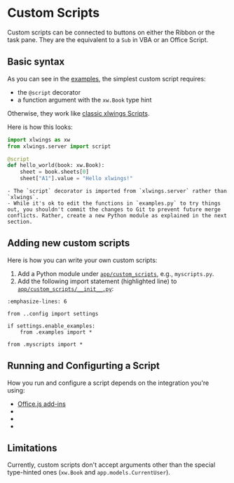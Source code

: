# Custom Scripts

Custom scripts can be connected to buttons on either the Ribbon or the task pane. They are the equivalent to a `Sub` in VBA or an Office Script.

## Basic syntax

As you can see in the [examples](https://github.com/xlwings/xlwings-server/blob/main/app/custom_scripts/examples.py), the simplest custom script requires:

- the `@script` decorator
- a function argument with the `xw.Book` type hint

Otherwise, they work like [classic xlwings Scripts](https://docs.xlwings.org).

Here is how this looks:

```python
import xlwings as xw
from xlwings.server import script

@script
def hello_world(book: xw.Book):
    sheet = book.sheets[0]
    sheet["A1"].value = "Hello xlwings!"
```

```{note}
- The `script` decorator is imported from `xlwings.server` rather than `xlwings`.
- While it's ok to edit the functions in `examples.py` to try things out, you shouldn't commit the changes to Git to prevent future merge conflicts. Rather, create a new Python module as explained in the next section.
```

## Adding new custom scripts

Here is how you can write your own custom scripts:

1. Add a Python module under [`app/custom_scripts`](https://github.com/xlwings/xlwings-server/blob/main/app/custom_scripts), e.g., `myscripts.py`.
2. Add the following import statement (highlighted line) to [`app/custom_scripts/__init__.py`](https://github.com/xlwings/xlwings-server/blob/main/app/custom_scripts/__init__.py):

```{code-block} python
:emphasize-lines: 6

from ..config import settings

if settings.enable_examples:
    from .examples import *

from .myscripts import *
```

## Running and Configurting a Script

How you run and configure a script depends on the integration you're using:

- [Office.js add-ins](officejs_run_scripts.md)
- [](vba_integration.md)
- [](officescripts_integration.md)
- [](googleappsscript_integration.md)

## Limitations

Currently, custom scripts don't accept arguments other than the special type-hinted ones (`xw.Book` and `app.models.CurrentUser`).
